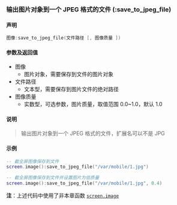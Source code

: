 ### 输出图片对象到一个 JPEG 格式的文件 \(**:save\_to\_jpeg\_file**\)


#### 声明
```lua
图像:save_to_jpeg_file(文件路径 [, 图像质量 ])
```

#### 参数及返回值
- 图像
    - 图片对象，需要保存到文件的图片对象
- 文件路径
    - 文本型，需要保存到图片文件的绝对路径
- 图像质量
    - 实数型，可选参数，图片质量，取值范围 0\.0~1\.0，默认 1\.0


#### 说明
> 输出图片对象到一个 JPEG 格式的文件，扩展名可以不是 JPG  


#### 示例  
```lua
-- 截全屏图像保存到文件
screen.image():save_to_jpeg_file("/var/mobile/1.jpg")
```
```lua
-- 截全屏图像保存到文件并设置图片为低质量
screen.image():save_to_jpeg_file("/var/mobile/1.jpg", 0.4)
```
**注**：上述代码中使用了非本章函数 [`screen.image`](/Handbook/screen/screen.image.md)  

